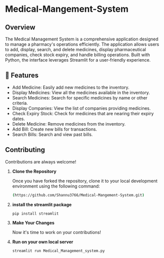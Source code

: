 # Medical-Mangement-System
## Overview
The Medical Management System is a comprehensive application designed to manage a pharmacy's operations efficiently. The application allows users to add, display, search, and delete medicines, display pharmaceutical companies, check stock expiry, and handle billing operations. Built with Python, the interface leverages Streamlit for a user-friendly experience.

## 🌟 Features
* Add Medicine: Easily add new medicines to the inventory.
* Display Medicines: View all the medicines available in the inventory.
* Search Medicines: Search for specific medicines by name or other criteria.
* Display Companies: View the list of companies providing medicines.
* Check Expiry Stock: Check for medicines that are nearing their expiry dates.
* Delete Medicine: Remove medicines from the inventory.
* Add Bill: Create new bills for transactions.
* Search Bills: Search and view past bills.



## Contributing

Contributions are always welcome!

1. **Clone the Repository**

   Once you have forked the repository, clone it to your local development environment using the following command:

   ```sh
   (https://github.com/Shannu3766/Medical-Mangement-System.git)
   ```

2. **install the streamlit package**
   
   ```sh
   pip install streamlit
   ```

4. **Make Your Changes**

   Now it's time to work on your contributions!

5. **Run on your own local server**
   
   ```sh
   streamlit run Medical_Management_system.py
   ```

